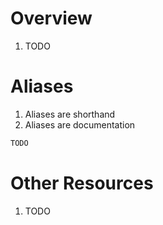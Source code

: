 # Overview
1. TODO


# Aliases
1. Aliases are shorthand
1. Aliases are documentation

```rust
TODO
```

# Other Resources
1. TODO

